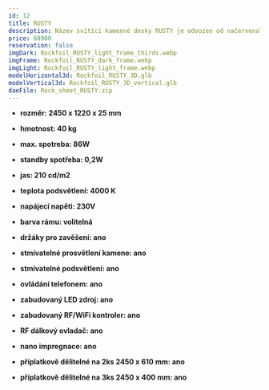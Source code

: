 ```yaml
---
id: 12
title: RUSTY
description: Název svítící kamenné desky RUSTY je odvozen od načervenalých ostrůvků připomínající dekorativní, cortenovou rez. Dekor desky tak vyniká i bez efektního prosvícení.
price: 68900
reservation: false
imgDark: Rockfoil_RUSTY_light_frame_thirds.webp
imgFrame: Rockfoil_RUSTY_dark_frame.webp
imgLight: Rockfoil_RUSTY_light_frame.webp
modelHorizontal3d: Rockfoil_RUSTY_3D.glb
modelVertical3d: Rockfoil_RUSTY_3D_vertical.glb
daeFile: Rock_sheet_RUSTY.zip
---
```

- **rozměr: 2450 x 1220 x 25 mm**
- **hmotnost: 40 kg**
- **max. spotreba: 86W**
- **standby spotřeba: 0,2W**
- **jas: 210 cd/m2**
- **teplota podsvětlení: 4000 K**
- **napájecí napěti: 230V**
- **barva rámu: volitelná**

- **držáky pro zavěšení: ano**
- **stmívatelné prosvětlení kamene: ano**
- **stmívatelné podsvětlení: ano**
- **ovládání telefonem: ano**
- **zabudovaný LED zdroj: ano**
- **zabudovaný RF/WiFi kontroler: ano**
- **RF dálkový ovladač: ano**
- **nano impregnace: ano**
- **příplatkově dělitelné na 2ks 2450 x 610 mm: ano**
- **příplatkově dělitelné na 3ks 2450 x 400 mm: ano**